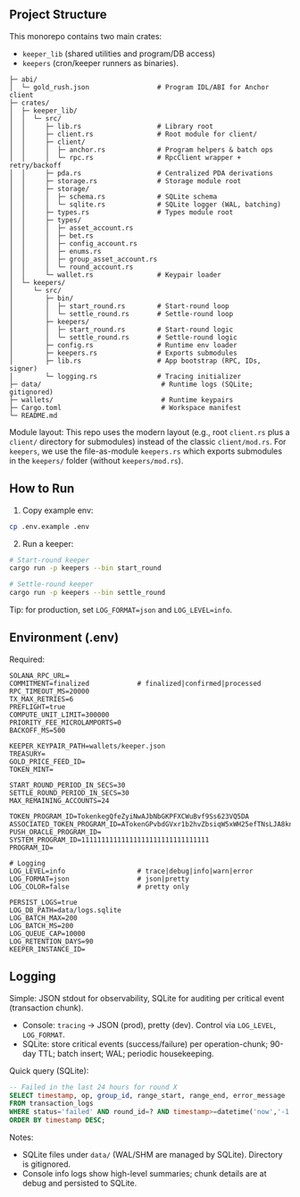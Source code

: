 ## Project Structure

This monorepo contains two main crates:

- `keeper_lib` (shared utilities and program/DB access)
- `keepers` (cron/keeper runners as binaries).

```text
├─ abi/
│  └─ gold_rush.json                 # Program IDL/ABI for Anchor client
├─ crates/
│  ├─ keeper_lib/
│  │  └─ src/
│  │     ├─ lib.rs                   # Library root
│  │     ├─ client.rs                # Root module for client/
│  │     ├─ client/
│  │     │  ├─ anchor.rs             # Program helpers & batch ops
│  │     │  └─ rpc.rs                # RpcClient wrapper + retry/backoff
│  │     ├─ pda.rs                   # Centralized PDA derivations
│  │     ├─ storage.rs               # Storage module root
│  │     ├─ storage/
│  │     │  ├─ schema.rs             # SQLite schema
│  │     │  └─ sqlite.rs             # SQLite logger (WAL, batching)
│  │     ├─ types.rs                 # Types module root
│  │     ├─ types/
│  │     │  ├─ asset_account.rs
│  │     │  ├─ bet.rs
│  │     │  ├─ config_account.rs
│  │     │  ├─ enums.rs
│  │     │  ├─ group_asset_account.rs
│  │     │  └─ round_account.rs
│  │     └─ wallet.rs                # Keypair loader
│  └─ keepers/
│     └─ src/
│        ├─ bin/
│        │  ├─ start_round.rs        # Start-round loop
│        │  └─ settle_round.rs       # Settle-round loop
│        ├─ keepers/
│        │  ├─ start_round.rs        # Start-round logic
│        │  └─ settle_round.rs       # Settle-round logic
│        ├─ config.rs                # Runtime env loader
│        ├─ keepers.rs               # Exports submodules
│        ├─ lib.rs                   # App bootstrap (RPC, IDs, signer)
│        └─ logging.rs               # Tracing initializer
├─ data/                              # Runtime logs (SQLite; gitignored)
├─ wallets/                           # Runtime keypairs
├─ Cargo.toml                         # Workspace manifest
└─ README.md
```

Module layout: This repo uses the modern layout (e.g., root `client.rs` plus a `client/` directory for submodules) instead of the classic `client/mod.rs`. For `keepers`, we use the file-as-module `keepers.rs` which exports submodules in the `keepers/` folder (without `keepers/mod.rs`).

## How to Run

1. Copy example env:

```bash
cp .env.example .env
```

2. Run a keeper:

```bash
# Start-round keeper
cargo run -p keepers --bin start_round

# Settle-round keeper
cargo run -p keepers --bin settle_round
```

Tip: for production, set `LOG_FORMAT=json` and `LOG_LEVEL=info`.

## Environment (.env)

Required:

```
SOLANA_RPC_URL=
COMMITMENT=finalized            # finalized|confirmed|processed
RPC_TIMEOUT_MS=20000
TX_MAX_RETRIES=6
PREFLIGHT=true
COMPUTE_UNIT_LIMIT=300000
PRIORITY_FEE_MICROLAMPORTS=0
BACKOFF_MS=500

KEEPER_KEYPAIR_PATH=wallets/keeper.json
TREASURY=
GOLD_PRICE_FEED_ID=
TOKEN_MINT=

START_ROUND_PERIOD_IN_SECS=30
SETTLE_ROUND_PERIOD_IN_SECS=30
MAX_REMAINING_ACCOUNTS=24

TOKEN_PROGRAM_ID=TokenkegQfeZyiNwAJbNbGKPFXCWuBvf9Ss623VQ5DA
ASSOCIATED_TOKEN_PROGRAM_ID=ATokenGPvbdGVxr1b2hvZbsiqW5xWH25efTNsLJA8knL
PUSH_ORACLE_PROGRAM_ID=
SYSTEM_PROGRAM_ID=11111111111111111111111111111111
PROGRAM_ID=

# Logging
LOG_LEVEL=info                  # trace|debug|info|warn|error
LOG_FORMAT=json                 # json|pretty
LOG_COLOR=false                 # pretty only

PERSIST_LOGS=true
LOG_DB_PATH=data/logs.sqlite
LOG_BATCH_MAX=200
LOG_BATCH_MS=200
LOG_QUEUE_CAP=10000
LOG_RETENTION_DAYS=90
KEEPER_INSTANCE_ID=
```

## Logging

Simple: JSON stdout for observability, SQLite for auditing per critical event (transaction chunk).

- Console: `tracing` → JSON (prod), pretty (dev). Control via `LOG_LEVEL`, `LOG_FORMAT`.
- SQLite: store critical events (success/failure) per operation-chunk; 90-day TTL; batch insert; WAL; periodic housekeeping.

Quick query (SQLite):

```sql
-- Failed in the last 24 hours for round X
SELECT timestamp, op, group_id, range_start, range_end, error_message
FROM transaction_logs
WHERE status='failed' AND round_id=? AND timestamp>=datetime('now','-1 day')
ORDER BY timestamp DESC;
```

Notes:

- SQLite files under `data/` (WAL/SHM are managed by SQLite). Directory is gitignored.
- Console info logs show high-level summaries; chunk details are at debug and persisted to SQLite.
